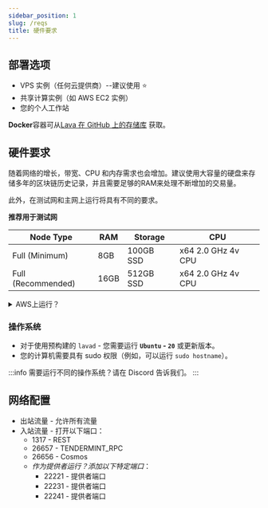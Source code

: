 ```yaml
---
sidebar_position: 1
slug: /reqs
title: 硬件要求
---
```


## 部署选项
- VPS 实例（任何云提供商）--建议使用 ⭐️
- 共享计算实例（如 AWS EC2 实例）
- 您的个人工作站

**Docker**容器可从[Lava 在 GitHub 上的存储库](https://github.com/lavanet/lava/tree/main/docker) 获取。

## 硬件要求

随着网络的增长，带宽、CPU 和内存需求也会增加。建议使用大容量的硬盘来存储多年的区块链历史记录，并且需要足够的RAM来处理不断增加的交易量。

此外，在测试网和主网上运行将具有不同的要求。

**推荐用于测试网**

| Node Type     | RAM                   | Storage       | CPU
| -----------   | --------------------- | -----------   | ---
| Full (Minimum)| 8GB                   | 100GB SSD          | x64 2.0 GHz 4v CPU 
| Full (Recommended)| 16GB              | 512GB SSD     | x64 2.0 GHz 4v CPU 

<details>
<summary>AWS上运行？</summary>

设置：

- 最小`Instance Type` - **`c4.xlarge`**
- `Configure storage` - **`GP2 drive`**

</details>

### 操作系统
- 对于使用预构建的 `lavad` - 您需要运行 **`Ubuntu` - `20`** 或更新版本。
- 您的计算机需要具有 sudo 权限（例如，可以运行 `sudo hostname`）。

:::info
需要运行不同的操作系统？请在 Discord 告诉我们。
:::

## 网络配置
- 出站流量 - 允许所有流量
- 入站流量 - 打开以下端口：
    - 1317 - REST
    - 26657 - TENDERMINT_RPC
    - 26656 - Cosmos
    - *作为提供者运行？添加以下特定端口*：
        - 22221 - 提供者端口
        - 22231 - 提供者端口
        - 22241 - 提供者端口